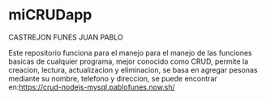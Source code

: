 # miCRUDapp
CASTREJON FUNES JUAN PABLO

Este repositorio funciona para el manejo para el manejo de las funciones basicas de cualquier programa,
mejor conocido como CRUD, permite la creacion, lectura, actualizacion y eliminacion, se basa en agregar pesonas mediante su nombre,
telefono y direccion, se puede encontrar en:https://crud-nodejs-mysql.pablofunes.now.sh/
